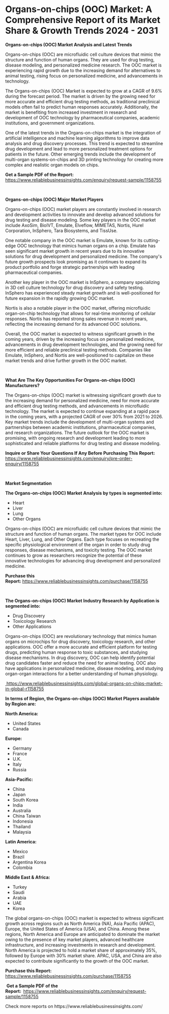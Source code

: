 <p><h1>Organs-on-chips (OOC) Market: A Comprehensive Report of its Market Share & Growth Trends 2024 - 2031</h1></p><p><strong>Organs-on-chips (OOC) Market Analysis and Latest Trends</strong></p>
<p><p>Organs-on-chips (OOC) are microfluidic cell culture devices that mimic the structure and function of human organs. They are used for drug testing, disease modeling, and personalized medicine research. The OOC market is experiencing rapid growth due to the increasing demand for alternatives to animal testing, rising focus on personalized medicine, and advancements in technology.</p><p>The Organs-on-chips (OOC) Market is expected to grow at a CAGR of 9.6% during the forecast period. The market is driven by the growing need for more accurate and efficient drug testing methods, as traditional preclinical models often fail to predict human responses accurately. Additionally, the market is benefiting from increased investment in research and development of OOC technology by pharmaceutical companies, academic institutions, and government organizations.</p><p>One of the latest trends in the Organs-on-chips market is the integration of artificial intelligence and machine learning algorithms to improve data analysis and drug discovery processes. This trend is expected to streamline drug development and lead to more personalized treatment options for patients in the future. Other emerging trends include the development of multi-organ systems-on-chips and 3D printing technology for creating more complex and realistic organ models on chips.</p></p>
<p><strong>Get a Sample PDF of the Report:&nbsp;</strong> <a href="https://www.reliablebusinessinsights.com/enquiry/request-sample/1158755">https://www.reliablebusinessinsights.com/enquiry/request-sample/1158755</a></p>
<p>&nbsp;</p>
<p><strong>Organs-on-chips (OOC) Major Market Players</strong></p>
<p><p>Organs-on-chips (OOC) market players are constantly involved in research and development activities to innovate and develop advanced solutions for drug testing and disease modeling. Some key players in the OOC market include AxoSim, BioIVT, Emulate, Elveflow, MIMETAS, Nortis, Hurel Corporation, InSphero, Tara Biosystems, and TissUse.</p><p>One notable company in the OOC market is Emulate, known for its cutting-edge OOC technology that mimics human organs on a chip. Emulate has seen significant market growth in recent years due to its innovative solutions for drug development and personalized medicine. The company's future growth prospects look promising as it continues to expand its product portfolio and forge strategic partnerships with leading pharmaceutical companies.</p><p>Another key player in the OOC market is InSphero, a company specializing in 3D cell culture technology for drug discovery and safety testing. InSphero has experienced steady market growth and is well-positioned for future expansion in the rapidly growing OOC market.</p><p>Nortis is also a notable player in the OOC market, offering microfluidic organ-on-chip technology that allows for real-time monitoring of cellular responses. Nortis has reported strong sales revenue in recent years, reflecting the increasing demand for its advanced OOC solutions.</p><p>Overall, the OOC market is expected to witness significant growth in the coming years, driven by the increasing focus on personalized medicine, advancements in drug development technologies, and the growing need for more efficient and reliable preclinical testing methods. Companies like Emulate, InSphero, and Nortis are well-positioned to capitalize on these market trends and drive further growth in the OOC market.</p></p>
<p>&nbsp;</p>
<p><strong>What Are The Key Opportunities For Organs-on-chips (OOC) Manufacturers?</strong></p>
<p><p>The Organs-on-chips (OOC) market is witnessing significant growth due to the increasing demand for personalized medicine, need for more accurate and efficient drug testing methods, and advancements in microfluidic technology. The market is expected to continue expanding at a rapid pace in the coming years, with a projected CAGR of over 30% from 2021 to 2026. Key market trends include the development of multi-organ systems and partnerships between academic institutions, pharmaceutical companies, and research organizations. The future outlook for the OOC market is promising, with ongoing research and development leading to more sophisticated and reliable platforms for drug testing and disease modeling.</p></p>
<p><strong>Inquire or Share Your Questions If Any Before Purchasing This Report:</strong> <a href="https://www.reliablebusinessinsights.com/enquiry/pre-order-enquiry/1158755">https://www.reliablebusinessinsights.com/enquiry/pre-order-enquiry/1158755</a></p>
<p>&nbsp;</p>
<p><strong>Market Segmentation</strong></p>
<p><strong>The Organs-on-chips (OOC) Market Analysis by types is segmented into:</strong></p>
<p><ul><li>Heart</li><li>Liver</li><li>Lung</li><li>Other Organs</li></ul></p>
<p><p>Organs-on-chips (OOC) are microfluidic cell culture devices that mimic the structure and function of human organs. The market types for OOC include Heart, Liver, Lung, and Other Organs. Each type focuses on recreating the specific physiological environment of the organ in order to study drug responses, disease mechanisms, and toxicity testing. The OOC market continues to grow as researchers recognize the potential of these innovative technologies for advancing drug development and personalized medicine.</p></p>
<p><strong>Purchase this Report:&nbsp;</strong><a href="https://www.reliablebusinessinsights.com/purchase/1158755">https://www.reliablebusinessinsights.com/purchase/1158755</a></p>
<p>&nbsp;</p>
<p><strong>The Organs-on-chips (OOC) Market Industry Research by Application is segmented into:</strong></p>
<p><ul><li>Drug Discovery</li><li>Toxicology Research</li><li>Other Applications</li></ul></p>
<p><p>Organs-on-chips (OOC) are revolutionary technology that mimics human organs on microchips for drug discovery, toxicology research, and other applications. OOC offer a more accurate and efficient platform for testing drugs, predicting human response to toxic substances, and studying disease mechanisms. In drug discovery, OOC can help identify potential drug candidates faster and reduce the need for animal testing. OOC also have applications in personalized medicine, disease modeling, and studying organ-organ interactions for a better understanding of human physiology.</p></p>
<p><a href="https://www.reliablebusinessinsights.com/global-organs-on-chips-market-in-global-r1158755">&nbsp;https://www.reliablebusinessinsights.com/global-organs-on-chips-market-in-global-r1158755</a></p>
<p><strong>In terms of Region, the Organs-on-chips (OOC) Market Players available by Region are:</strong></p>
<p>
    <p> <strong> North America: </strong>
        <ul>
            <li>United States</li>
            <li>Canada</li>
        </ul>
        </p> 
    <p> <strong> Europe: </strong>
        <ul>
            <li>Germany</li>
            <li>France</li>
            <li>U.K.</li>
            <li>Italy</li>
            <li>Russia</li>
        </ul>
        </p> 
    <p> <strong> Asia-Pacific: </strong>
        <ul>
            <li>China</li>
            <li>Japan</li>
            <li>South Korea</li>
            <li>India</li>
            <li>Australia</li>
            <li>China Taiwan</li>
            <li>Indonesia</li>
            <li>Thailand</li>
            <li>Malaysia</li>
        </ul>
        </p> 
    <p> <strong> Latin America: </strong>
        <ul>
            <li>Mexico</li>
            <li>Brazil</li>
            <li>Argentina Korea</li>
            <li>Colombia</li>
        </ul>
        </p> 
    <p> <strong> Middle East & Africa: </strong>
        <ul>
            <li>Turkey</li>
            <li>Saudi</li>
            <li>Arabia</li>
            <li>UAE</li>
            <li>Korea</li>
        </ul>
    </p>
    </p>
<p><p>The global organs-on-chips (OOC) market is expected to witness significant growth across regions such as North America (NA), Asia Pacific (APAC), Europe, the United States of America (USA), and China. Among these regions, North America and Europe are anticipated to dominate the market owing to the presence of key market players, advanced healthcare infrastructure, and increasing investments in research and development. North America is projected to hold a market share of approximately 35%, followed by Europe with 30% market share. APAC, USA, and China are also expected to contribute significantly to the growth of the OOC market.</p></p>
<p><strong>Purchase this Report: </strong><a href="https://www.reliablebusinessinsights.com/purchase/1158755">https://www.reliablebusinessinsights.com/purchase/1158755</a></p>
<p>&nbsp;<strong>Get a Sample PDF of the Report:&nbsp;&nbsp;</strong><a href="https://www.reliablebusinessinsights.com/enquiry/request-sample/1158755">https://www.reliablebusinessinsights.com/enquiry/request-sample/1158755</a></p>
<p><strong></strong></p>
<p>Check more reports on https://www.reliablebusinessinsights.com/</p>